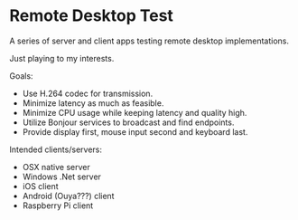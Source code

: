 Remote Desktop Test
===================

A series of server and client apps testing remote desktop implementations.

Just playing to my interests.

Goals:
* Use H.264 codec for transmission.
* Minimize latency as much as feasible.
* Minimize CPU usage while keeping latency and quality high.
* Utilize Bonjour services to broadcast and find endpoints.
* Provide display first, mouse input second and keyboard last.

Intended clients/servers:
* OSX native server
* Windows .Net server
* iOS client
* Android (Ouya???) client
* Raspberry Pi client

